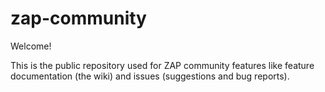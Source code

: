 # zap-community

Welcome!

This is the public repository used for ZAP community features like feature documentation (the wiki) and issues (suggestions and bug reports). 
